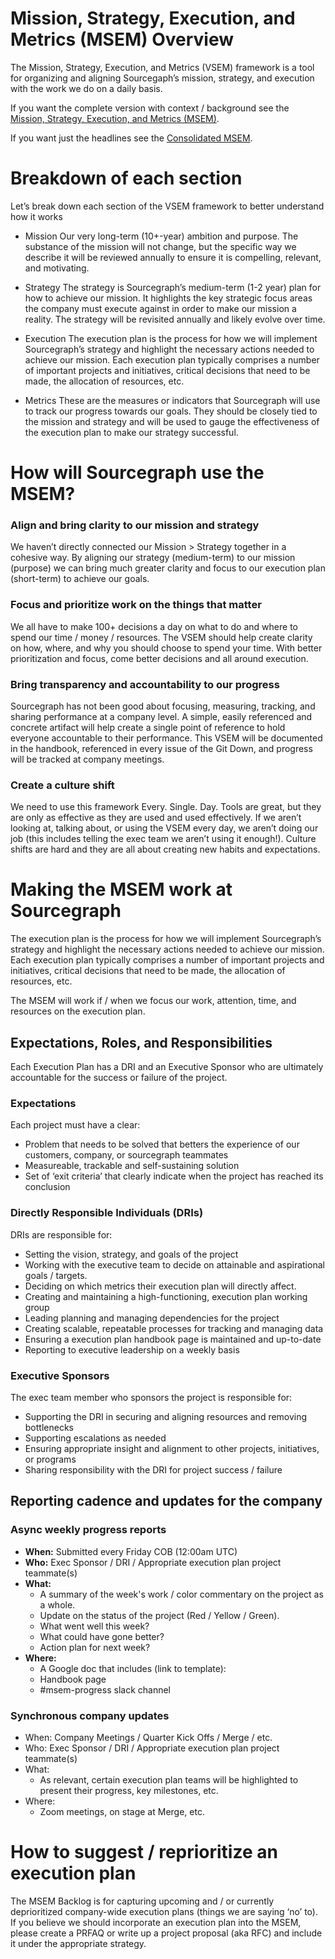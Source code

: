 # Mission, Strategy, Execution, and Metrics (MSEM) Overview

The Mission, Strategy, Execution, and Metrics (VSEM) framework is a tool for organizing and aligning Sourcegaph’s mission, strategy, and execution with the work we do on a daily basis.

If you want the complete version with context / background see the [Mission, Strategy, Execution, and Metrics (MSEM)](https://docs.google.com/document/u/0/d/1ZgGq3Ox1c1i_3z1z-zLANVDkj2iif_ZUPFq5NvZmAis/edit).

If you want just the headlines see the [Consolidated MSEM](https://docs.google.com/document/u/0/d/1B5RXpMB3GbE44BgQh1gEH2QwT2EX_eVLw6Opw3y4WHY/edit).

# Breakdown of each section

Let’s break down each section of the VSEM framework to better understand how it works

- Mission
  Our very long-term (10+-year) ambition and purpose. The substance of the mission will not change, but the specific way we describe it will be reviewed annually to ensure it is compelling, relevant, and motivating.

- Strategy
  The strategy is Sourcegraph’s medium-term (1-2 year) plan for how to achieve our mission. It highlights the key strategic focus areas the company must execute against in order to make our mission a reality. The strategy will be revisited annually and likely evolve over time.

- Execution
  The execution plan is the process for how we will implement Sourcegraph’s strategy and highlight the necessary actions needed to achieve our mission. Each execution plan typically comprises a number of important projects and initiatives, critical decisions that need to be made, the allocation of resources, etc.

- Metrics
  These are the measures or indicators that Sourcegraph will use to track our progress towards our goals. They should be closely tied to the mission and strategy and will be used to gauge the effectiveness of the execution plan to make our strategy successful.

# How will Sourcegraph use the MSEM?

### Align and bring clarity to our mission and strategy

We haven’t directly connected our Mission > Strategy together in a cohesive way. By aligning our strategy (medium-term) to our mission (purpose) we can bring much greater clarity and focus to our execution plan (short-term) to achieve our goals.

### Focus and prioritize work on the things that matter

We all have to make 100+ decisions a day on what to do and where to spend our time / money / resources. The VSEM should help create clarity on how, where, and why you should choose to spend your time. With better prioritization and focus, come better decisions and all around execution.

### Bring transparency and accountability to our progress

Sourcegraph has not been good about focusing, measuring, tracking, and sharing performance at a company level. A simple, easily referenced and concrete artifact will help create a single point of reference to hold everyone accountable to their performance. This VSEM will be documented in the handbook, referenced in every issue of the Git Down, and progress will be tracked at company meetings.

### Create a culture shift

We need to use this framework Every. Single. Day. Tools are great, but they are only as effective as they are used and used effectively. If we aren’t looking at, talking about, or using the VSEM every day, we aren’t doing our job (this includes telling the exec team we aren’t using it enough!). Culture shifts are hard and they are all about creating new habits and expectations.

# Making the MSEM work at Sourcegraph

The execution plan is the process for how we will implement Sourcegraph’s strategy and highlight the necessary actions needed to achieve our mission. Each execution plan typically comprises a number of important projects and initiatives, critical decisions that need to be made, the allocation of resources, etc.

The MSEM will work if / when we focus our work, attention, time, and resources on the execution plan.

## Expectations, Roles, and Responsibilities

Each Execution Plan has a DRI and an Executive Sponsor who are ultimately accountable for the success or failure of the project.

### Expectations

Each project must have a clear:

- Problem that needs to be solved that betters the experience of our customers, company, or sourcegraph teammates
- Measureable, trackable and self-sustaining solution
- Set of ‘exit criteria’ that clearly indicate when the project has reached its conclusion

### Directly Responsible Individuals (DRIs)

DRIs are responsible for:

- Setting the vision, strategy, and goals of the project
- Working with the executive team to decide on attainable and aspirational goals / targets.
- Deciding on which metrics their execution plan will directly affect.
- Creating and maintaining a high-functioning, execution plan working group
- Leading planning and managing dependencies for the project
- Creating scalable, repeatable processes for tracking and managing data
- Ensuring a execution plan handbook page is maintained and up-to-date
- Reporting to executive leadership on a weekly basis

### Executive Sponsors

The exec team member who sponsors the project is responsible for:

- Supporting the DRI in securing and aligning resources and removing bottlenecks
- Supporting escalations as needed
- Ensuring appropriate insight and alignment to other projects, initiatives, or programs
- Sharing responsibility with the DRI for project success / failure

## Reporting cadence and updates for the company

### Async weekly progress reports

- **When:** Submitted every Friday COB (12:00am UTC)
- **Who:** Exec Sponsor / DRI / Appropriate execution plan project teammate(s)
- **What:**
  - A summary of the week's work / color commentary on the project as a whole.
  - Update on the status of the project (Red / Yellow / Green).
  - What went well this week?
  - What could have gone better?
  - Action plan for next week?
- **Where:**
  - A Google doc that includes (link to template):
  - Handbook page
  - #msem-progress slack channel

### Synchronous company updates

- When: Company Meetings / Quarter Kick Offs / Merge / etc.
- Who: Exec Sponsor / DRI / Appropriate execution plan project teammate(s)
- What:
  - As relevant, certain execution plan teams will be highlighted to present their progress, key milestones, etc.
- Where:
  - Zoom meetings, on stage at Merge, etc.

# How to suggest / reprioritize an execution plan

The MSEM Backlog is for capturing upcoming and / or currently deprioritized company-wide execution plans (things we are saying ‘no’ to). If you believe we should incorporate an execution plan into the MSEM, please create a PRFAQ or write up a project proposal (aka RFC) and include it under the appropriate strategy.
